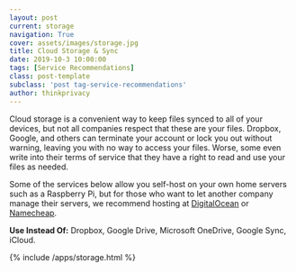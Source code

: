 ```yaml
---
layout: post
current: storage
navigation: True
cover: assets/images/storage.jpg
title: Cloud Storage & Sync
date: 2019-10-3 10:00:00
tags: [Service Recommendations]
class: post-template
subclass: 'post tag-service-recommendations'
author: thinkprivacy
---
```


Cloud storage is a convenient way to keep files synced to all of your devices, but not all companies respect that these are your files. Dropbox, Google, and others can terminate your account or lock you out without warning, leaving you with no way to access your files. Worse, some even write into their terms of service that they have a right to read and use your files as needed.

Some of the services below allow you self-host on your own home servers such as a Raspberry Pi, but for those who want to let another company manage their servers, we recommend hosting at [DigitalOcean](https://m.do.co/c/1c2110f7156e) or [Namecheap](https://www.namecheap.com).

<p><strong>Use Instead Of:</strong> Dropbox, Google Drive, Microsoft OneDrive, Google Sync, iCloud.</p>

{% include /apps/storage.html %}